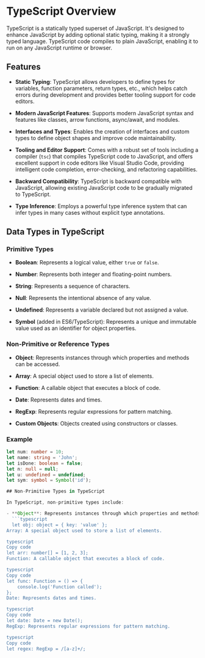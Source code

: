 # TypeScript Overview

TypeScript is a statically typed superset of JavaScript. It's designed to enhance JavaScript by adding optional static typing, making it a strongly typed language. TypeScript code compiles to plain JavaScript, enabling it to run on any JavaScript runtime or browser.

## Features

- **Static Typing**: TypeScript allows developers to define types for variables, function parameters, return types, etc., which helps catch errors during development and provides better tooling support for code editors.
  
- **Modern JavaScript Features**: Supports modern JavaScript syntax and features like classes, arrow functions, async/await, and modules.

- **Interfaces and Types**: Enables the creation of interfaces and custom types to define object shapes and improve code maintainability.
  
- **Tooling and Editor Support**: Comes with a robust set of tools including a compiler (`tsc`) that compiles TypeScript code to JavaScript, and offers excellent support in code editors like Visual Studio Code, providing intelligent code completion, error-checking, and refactoring capabilities.
  
- **Backward Compatibility**: TypeScript is backward compatible with JavaScript, allowing existing JavaScript code to be gradually migrated to TypeScript.
  
- **Type Inference**: Employs a powerful type inference system that can infer types in many cases without explicit type annotations.

## Data Types in TypeScript

### Primitive Types

- **Boolean**: Represents a logical value, either `true` or `false`.
  
- **Number**: Represents both integer and floating-point numbers.
  
- **String**: Represents a sequence of characters.
  
- **Null**: Represents the intentional absence of any value.
  
- **Undefined**: Represents a variable declared but not assigned a value.
  
- **Symbol** (added in ES6/TypeScript): Represents a unique and immutable value used as an identifier for object properties.

### Non-Primitive or Reference Types

- **Object**: Represents instances through which properties and methods can be accessed.
  
- **Array**: A special object used to store a list of elements.
  
- **Function**: A callable object that executes a block of code.
  
- **Date**: Represents dates and times.
  
- **RegExp**: Represents regular expressions for pattern matching.
  
- **Custom Objects**: Objects created using constructors or classes.

### Example

```typescript
let num: number = 10;
let name: string = 'John';
let isDone: boolean = false;
let n: null = null;
let u: undefined = undefined;
let sym: symbol = Symbol('id');

## Non-Primitive Types in TypeScript

In TypeScript, non-primitive types include:

- **Object**: Represents instances through which properties and methods can be accessed.
  ```typescript
  let obj: object = { key: 'value' };
Array: A special object used to store a list of elements.

typescript
Copy code
let arr: number[] = [1, 2, 3];
Function: A callable object that executes a block of code.

typescript
Copy code
let func: Function = () => {
    console.log('Function called');
};
Date: Represents dates and times.

typescript
Copy code
let date: Date = new Date();
RegExp: Represents regular expressions for pattern matching.

typescript
Copy code
let regex: RegExp = /[a-z]+/;

